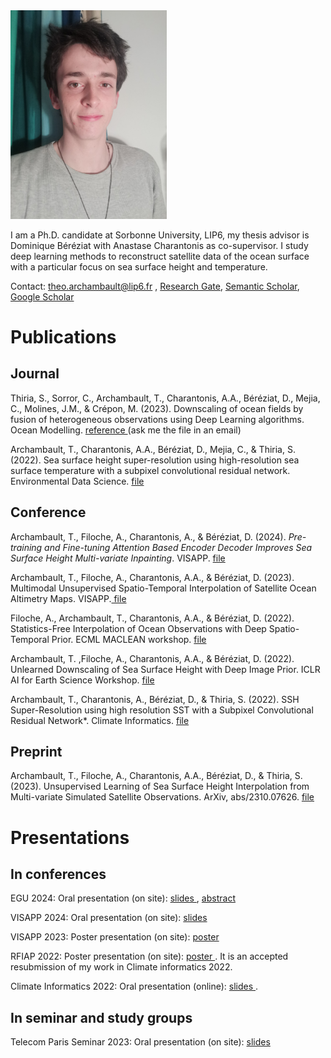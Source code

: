 <img src='Theoarchambault.jpeg' width='250'>

I am a Ph.D. candidate at Sorbonne University, LIP6, my thesis advisor is Dominique Béréziat with Anastase Charantonis as co-supervisor. I study deep learning methods to reconstruct satellite data of the ocean surface with a particular focus on sea surface height and temperature. 
 
Contact: <a href="mailto:theo.archambault@lip6.fr">theo.archambault@lip6.fr</a> , <a href="https://www.researchgate.net/profile/Theo-Archambault" target="_blank">Research Gate</a>,  <a href="https://www.semanticscholar.org/author/Th%C3%A9o-Archambault/1387907072" target="_blank">Semantic Scholar</a>, <a href="https://scholar.google.com/citations?user=Lb0HoBkAAAAJ&hl=fr" target="_blank">Google Scholar</a>

# Publications

## Journal

Thiria, S., Sorror, C., Archambault, T., Charantonis, A.A., Béréziat, D., Mejia, C., Molines, J.M., & Crépon, M. (2023). Downscaling of ocean fields by fusion of heterogeneous observations using Deep Learning algorithms. Ocean Modelling. <a href="https://www.semanticscholar.org/paper/Downscaling-of-ocean-fields-by-fusion-of-using-Deep-Thiria-Sorror/92097bae25366aca4b10e13d41226574be605b6a" target="_blank"> reference </a> (ask me the file in an email)

Archambault, T., Charantonis, A.A., Béréziat, D., Mejia, C., & Thiria, S. (2022). Sea surface height super-resolution using high-resolution sea surface temperature with a subpixel convolutional residual network. Environmental Data Science. <a href="https://www.semanticscholar.org/paper/Sea-surface-height-super-resolution-using-sea-with-Archambault-Charantonis/3784e709ef4b5301e33bbfe119b91c1c7acd0204" target="_blank"> file </a> 


## Conference

Archambault, T., Filoche, A., Charantonis, A., & Béréziat, D. (2024). *Pre-training and Fine-tuning Attention Based Encoder Decoder Improves Sea Surface Height Multi-variate Inpainting*. VISAPP. <a href="https://doi.org/DOI: 10.5220/0012357400003660" target="_blank"> file </a> 

Archambault, T., Filoche, A., Charantonis, A.A., & Béréziat, D. (2023). Multimodal Unsupervised Spatio-Temporal Interpolation of Satellite Ocean Altimetry Maps. VISAPP.<a href="https://www.semanticscholar.org/paper/Multimodal-Unsupervised-Spatio-Temporal-of-Ocean-Archambault-Filoche/5fd2a9b473deeacb4a224feed0b41f49829a278a" target="_blank"> file </a> 

Filoche, A., Archambault, T., Charantonis, A.A., & Béréziat, D. (2022). Statistics-Free Interpolation of Ocean Observations with Deep Spatio-Temporal Prior. ECML MACLEAN workshop. <a href="https://www.semanticscholar.org/paper/Statistics-Free-Interpolation-of-Ocean-Observations-Filoche-Archambault/48fe4b7da62991ebc1cf0328c5b349b37fe9c776" target="_blank">file </a> 

Archambault, T. ,Filoche, A., Charantonis, A.A., & Béréziat, D. (2022). Unlearned Downscaling of Sea Surface Height with Deep Image Prior. ICLR AI for Earth Science Workshop. <a href="https://hal.sorbonne-universite.fr/hal-03659040/document" target="_blank">file </a> 

Archambault, T., Charantonis, A., Béréziat, D., & Thiria, S. (2022). SSH Super-Resolution using high resolution SST with a Subpixel Convolutional Residual Network*. Climate Informatics. <a href="https://www.semanticscholar.org/paper/Sea-surface-height-super-resolution-using-sea-with-Archambault-Charantonis/3784e709ef4b5301e33bbfe119b91c1c7acd0204" target="_blank">file </a> 

## Preprint

Archambault, T., Filoche, A., Charantonis, A.A., Béréziat, D., & Thiria, S. (2023). Unsupervised Learning of Sea Surface Height Interpolation from Multi-variate Simulated Satellite Observations. ArXiv, abs/2310.07626. <a href="https://www.semanticscholar.org/reader/220b8f0bfeae4ae9701cc4dc7fcabb569383171e" target="_blank"> file </a> 


# Presentations

## In conferences

EGU 2024: Oral presentation (on site): <a href="https://github.com/theoarchambault/theoarchambault.github.io/blob/main/presentations/EGU2024.pdf" target="_blank"> slides </a> , <a href="https://github.com/theoarchambault/theoarchambault.github.io/blob/main/abstract/EGU24-17465-print.pdf" target="_blank"> abstract </a> 

VISAPP 2024: Oral presentation (on site): <a href="https://github.com/theoarchambault/theoarchambault.github.io/blob/main/presentations/VISAPP2024.pdf" target="_blank"> slides </a> 

VISAPP 2023: Poster presentation (on site): <a href="https://github.com/theoarchambault/theoarchambault.github.io/blob/main/posters/VISAPP2023_poster.pdf" target="_blank"> poster </a> 

RFIAP 2022: Poster presentation (on site): <a href="https://github.com/theoarchambault/theoarchambault.github.io/blob/main/posters/RFIAP_poster.pdf" target="_blank"> poster </a>. It is an accepted resubmission of my work in Climate informatics 2022.

Climate Informatics 2022: Oral presentation (online): <a href="https://github.com/theoarchambault/theoarchambault.github.io/blob/main/presentations/CI2022.pdf" target="_blank"> slides </a>. 


## In seminar and study groups

Telecom Paris Seminar 2023: Oral presentation (on site): <a href="https://github.com/theoarchambault/theoarchambault.github.io/blob/main/presentations/Seminar2024.pdf" target="_blank"> slides </a> 
















